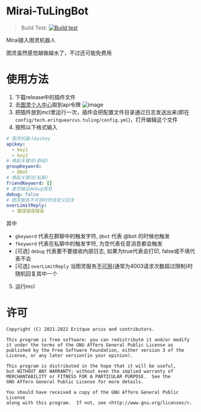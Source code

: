 # Mirai-TuLingBot
> Build Test: [![Build test](https://github.com/Nambers/Mirai-TuLingBot/actions/workflows/gradle.yml/badge.svg)](https://github.com/Nambers/Mirai-TuLingBot/actions/workflows/gradle.yml)

Mirai接入图灵机器人

图灵虽然感觉越做越水了，不过还可能免费用

# 使用方法
1. 下载release中的插件文件
2. 去[图灵个人中心](www.tuling123.com)取到api令牌
![image](https://user-images.githubusercontent.com/35139537/110485654-d78cc780-8126-11eb-890a-aa68f9a5f0d3.png)
3. 把插件放到mcl里运行一次，插件会把配置文件目录通过日志发送出来(即在`config/tech.eritquearcus.tuling/config.yml`)，打开编辑这个文件
4. 按照以下格式输入
```yml
# 图灵机器人Apikey
apikey:
  - key1
  - key2
# 唤起关键词(群组)
groupKeyword:
  - @bot
# 唤起关键词(私聊)
friendKeyword: []
# 是否输出debug信息
debug: false
# 图灵服务不可用时的自定义回复
overLimitReply:
  - 错误错误错误
```
其中
- `gkeyword` 代表在群聊中的触发字符, `@bot` 代表 @bot 的时候也触发
- `fkeyword` 代表在私聊中的触发字符, 为空代表任意消息都会触发
- \[可选] `debug` 代表要不要接收内部日志, 如果为true代表会打印, false或不填代表不会
- \[可选] `overLimitReply` 当图灵服务[不可用](https://www.kancloud.cn/turing/www-tuling123-com/718227#:~:text=%E5%BC%82%E5%B8%B8%E8%BF%94%E5%9B%9E%E8%AF%B4%E6%98%8E-,%E5%BC%82%E5%B8%B8%E7%A0%81,-%E8%AF%B4%E6%98%8E)(通常为4003请求次数超过限制)时随机回复其中一个
5. 运行mcl

# 许可
```
Copyright (C) 2021-2022 Eritque arcus and contributors.

This program is free software: you can redistribute it and/or modify
it under the terms of the GNU Affero General Public License as
published by the Free Software Foundation, either version 3 of the
License, or any later version(in your opinion).

This program is distributed in the hope that it will be useful,
but WITHOUT ANY WARRANTY; without even the implied warranty of
MERCHANTABILITY or FITNESS FOR A PARTICULAR PURPOSE.  See the
GNU Affero General Public License for more details.

You should have received a copy of the GNU Affero General Public License
along with this program.  If not, see <http://www.gnu.org/licenses/>.

```
